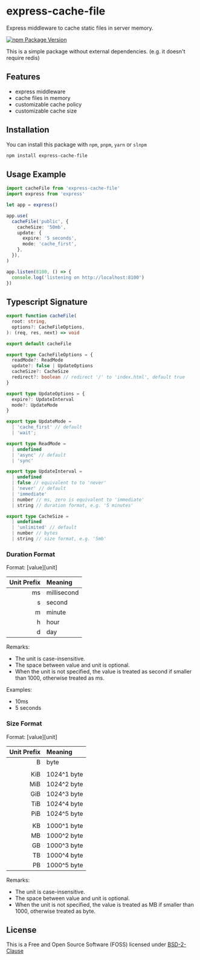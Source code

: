 # express-cache-file

Express middleware to cache static files in server memory.

[![npm Package Version](https://img.shields.io/npm/v/express-cache-file.svg?maxAge=3600)](https://www.npmjs.com/package/express-cache-file)

This is a simple package without external dependencies.
(e.g. it doesn't require redis)

## Features

- express middleware
- cache files in memory
- customizable cache policy
- customizable cache size

## Installation

You can install this package with `npm`, `pnpm`, `yarn` or `slnpm`

```bash
npm install express-cache-file
```

## Usage Example

```typescript
import cacheFile from 'express-cache-file'
import express from 'express'

let app = express()

app.use(
  cacheFile('public', {
    cacheSize: '50mb',
    update: {
      expire: '5 seconds',
      mode: 'cache_first',
    },
  }),
)

app.listen(8100, () => {
  console.log('listening on http://localhost:8100')
})
```

## Typescript Signature

```typescript
export function cacheFile(
  root: string,
  options?: CacheFileOptions,
): (req, res, next) => void

export default cacheFile

export type CacheFileOptions = {
  readMode?: ReadMode
  update?: false | UpdateOptions
  cacheSize?: CacheSize
  redirect?: boolean // redirect '/' to 'index.html', default true
}

export type UpdateOptions = {
  expire?: UpdateInterval
  mode?: UpdateMode
}

export type UpdateMode =
  | 'cache_first' // default
  | 'wait';

export type ReadMode =
  | undefined
  | 'async' // default
  | 'sync'

export type UpdateInterval =
  | undefined
  | false // equivalent to to 'never'
  | 'never' // default
  | 'immediate'
  | number // ms, zero is equivalent to 'immediate'
  | string // duration format, e.g. '5 minutes'

export type CacheSize =
  | undefined
  | 'unlimited' // default
  | number // bytes
  | string // size format, e.g. '5mb'
```

### Duration Format

Format: [value][unit]

| Unit Prefix | Meaning     |
| ----------: | :---------- |
|          ms | millisecond |
|           s | second      |
|           m | minute      |
|           h | hour        |
|           d | day         |

Remarks:

- The unit is case-insensitive.
- The space between value and unit is optional.
- When the unit is not specified, the value is treated as second if smaller than 1000, otherwise treated as ms.

Examples:

- 10ms
- 5 seconds

### Size Format

Format: [value][unit]

| Unit Prefix | Meaning     |
| ----------: | :---------- |
|           B | byte        |
|             |             |
|         KiB | 1024^1 byte |
|         MiB | 1024^2 byte |
|         GiB | 1024^3 byte |
|         TiB | 1024^4 byte |
|         PiB | 1024^5 byte |
|             |             |
|          KB | 1000^1 byte |
|          MB | 1000^2 byte |
|          GB | 1000^3 byte |
|          TB | 1000^4 byte |
|          PB | 1000^5 byte |

Remarks:

- The unit is case-insensitive.
- The space between value and unit is optional.
- When the unit is not specified, the value is treated as MB if smaller than 1000, otherwise treated as byte.

## License

This is a Free and Open Source Software (FOSS) licensed under
[BSD-2-Clause](./LICENSE)
